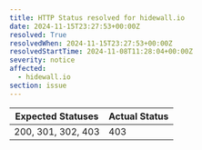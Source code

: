 ```yaml
---
title: HTTP Status resolved for hidewall.io
date: 2024-11-15T23:27:53+00:00Z
resolved: True
resolvedWhen: 2024-11-15T23:27:53+00:00Z
resolvedStartTime: 2024-11-08T11:28:04+00:00Z
severity: notice
affected:
  - hidewall.io
section: issue
---
```


| Expected Statuses | Actual Status  |
|-------------------|----------------|
| 200, 301, 302, 403 | 403 |
